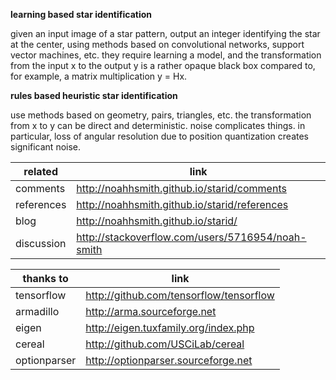 **learning based star identification**

given an input image of a star pattern, output an integer identifying the star at the center, using methods based on convolutional networks, support vector machines, etc. they require learning a model, and the transformation from the input x to the output y is a rather opaque black box compared to, for example, a matrix multiplication y = Hx.

**rules based heuristic star identification**

use methods based on geometry, pairs, triangles, etc. the transformation from x to y can be direct and deterministic. noise complicates things. in particular, loss of angular resolution due to position quantization creates significant noise.

related | link
----- | ---
comments | http://noahhsmith.github.io/starid/comments
references | http://noahhsmith.github.io/starid/references
blog | http://noahhsmith.github.io/starid/
discussion | http://stackoverflow.com/users/5716954/noah-smith

thanks to | link
----- | ---
tensorflow | http://github.com/tensorflow/tensorflow
armadillo | http://arma.sourceforge.net
eigen | http://eigen.tuxfamily.org/index.php
cereal| http://github.com/USCiLab/cereal
optionparser | http://optionparser.sourceforge.net

